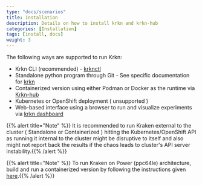 ```yaml
---
type: "docs/scenarios"
title: Installation
description: Details on how to install krkn and krkn-hub
categories: [Installation]
tags: [install, docs]
weight: 3
---
```


<!-- {{% pageinfo %}}
This is a placeholder page that shows you how to use this template site.
{{% /pageinfo %}} -->

The following ways are supported to run Krkn:
- Krkn CLI (recommended) - [krknctl](../krknctl/installation.md)
- Standalone python program through Git - See specific documentation for [krkn](krkn.md)
- Containerized version using either Podman or Docker as the runtime via [Krkn-hub](krkn-hub.md)
- Kubernetes or OpenShift deployment ( unsupported )
- Web-based interface using a browser to run and visualize experiments via [krkn dashboard](../krkn-dashboard/_index.md)

{{% alert title="Note" %}} It is recommended to run Kraken external to the cluster ( Standalone or Containerized ) hitting the Kubernetes/OpenShift API as running it internal to the cluster might be disruptive to itself and also might not report back the results if the chaos leads to cluster's API server instability.{{% /alert %}}

{{% alert title="Note" %}} To run Kraken on Power (ppc64le) architecture, build and run a containerized version by following the instructions given [here](https://github.com/krkn-chaos/krkn/blob/main/containers/build_own_image-README.md).{{% /alert %}}


